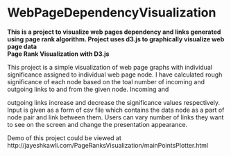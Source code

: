WebPageDependencyVisualization
==============================

<b>This is a project to visualize web pages dependency and links generated using page rank algorithm. Project uses d3.js to graphically visualize web page data</b>
<br/>
<b>Page Rank Visualization with D3.js </b>
<p>
This project is a simple visualization of web page graphs with individual significance assigned to individual web page node.
I have calculated rough significance of each node based on the toal number of incoming and outgoing links to and from the given node. Incoming and
</p>
<p>
outgoing links increase and decrease the significance values respectively.
Input is given as a form of csv file which contains the data node as a part of node pair and link between them.
Users can vary number of links they want to see on the screen and change the presentation appearance.
</p>
Demo of this project could be viewed at http://jayeshkawli.com/PageRanksVisualization/mainPointsPlotter.html
